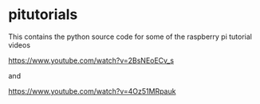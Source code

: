 # pitutorials

This contains the python source code for some of the raspberry pi tutorial videos

https://www.youtube.com/watch?v=2BsNEoECv_s

and

https://www.youtube.com/watch?v=4Oz51MRpauk
